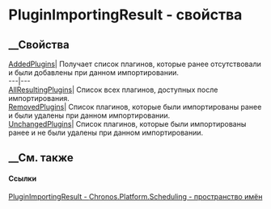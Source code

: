 # PluginImportingResult - свойства
##  __Свойства
[AddedPlugins](P_Chronos_Platform_Scheduling_PluginImportingResult_AddedPlugins.htm)|
Получает список плагинов, которые ранее отсутствовали и были добавлены при
данном импортировании.  
---|---  
[AllResultingPlugins](P_Chronos_Platform_Scheduling_PluginImportingResult_AllResultingPlugins.htm)|
Список всех плагинов, доступных после импортирования.  
[RemovedPlugins](P_Chronos_Platform_Scheduling_PluginImportingResult_RemovedPlugins.htm)|
Список плагинов, которые были импортированы ранее и были удалены при данном
импортировании.  
[UnchangedPlugins](P_Chronos_Platform_Scheduling_PluginImportingResult_UnchangedPlugins.htm)|
Список плагинов, которые были импортированы ранее и не были удалены при данном
импортировании.  
## __См. также
#### Ссылки
[PluginImportingResult -
](T_Chronos_Platform_Scheduling_PluginImportingResult.htm)
[Chronos.Platform.Scheduling - пространство
имён](N_Chronos_Platform_Scheduling.htm)

